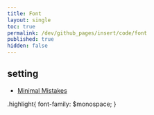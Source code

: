 ```yaml
---
title: Font
layout: single
toc: true
permalink: /dev/github_pages/insert/code/font
published: true
hidden: false
---
```


<head>
  <base target="_blank">
</head>



## setting

- [Minimal Mistakes](https://mmistakes.github.io/minimal-mistakes/markup-syntax-highlighting/#gfm-code-blocks)

.highlight{
  font-family: $monospace;
}
